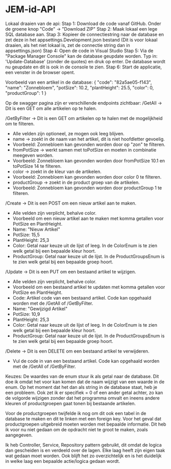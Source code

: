 # JEM-id-API

Lokaal draaien van de api:
Stap 1: Download de code vanaf GitHub. Onder de groene knop "Code" -> "Download ZIP"
Stap 2: Maak lokaal een lege SQL database aan.
Stap 3: Kopieer de connectiestring naar de database en zet deze in het appsettings.Development.json bestand (Dit is voor lokaal draaien, als het niet lokaal is, zet de connectie string dan in appsettings.json)
Stap 4: Open de code in Visual Studio
Stap 5: Via de "Package Manager Console" kan de database geupdate worden. Typ in: 'Update-Database' (zonder de quotes) en druk op enter.
De database wordt nu geupdate en dit is ook in de console te zien.
Stap 6: Start de applicatie, een venster in de browser opent.

Voorbeeld van een artikel in de database:
{
    "code": "82a5ae05-f143",
    "name": "Zonnebloem",
    "potSize": 10.2,
    "plantHeight": 25.5,
    "color": 0,
    "productGroup": 1
}

Op de swagger pagina zijn er verschillende endpoints zichtbaar:
/GetAll -> Dit is een GET om alle artikelen op te halen.

/GetByFilter -> Dit is een GET om artikelen op te halen met de mogelijkheid om te filteren.
* Alle velden zijn optioneel, ze mogen ook leeg blijven.
* name -> zoekt in de naam van het artikel, dit is niet hoofdletter gevoelig.
* Voorbeeld: Zonnebloem kan gevonden worden door op "zon" te filteren.
* fromPotSize -> werkt samen met toPotSize en moeten in combinatie meegeven worden.
* Voorbeeld: Zonnebloem kan gevonden worden door fromPotSize 10.1 en toPotSize 14 te filteren.
* color -> zoekt in de kleur van de artikelen.
* Voorbeeld: Zonnebloem kan gevonden worden door color 0 te filteren.
* productGroup -> zoekt in de product groep van de artikelen.
* Voorbeeld: Zonnebloem kan gevonden worden door productGroup 1 te filteren.

/Create -> Dit is een POST om een nieuw artikel aan te maken.
* Alle velden zijn verplicht, behalve color.
* Voorbeeld om een nieuw artikel aan te maken met komma getallen voor PotSize en PlantHeight.
* Name: "Nieuw Artikel"
* PotSize: 15,5
* PlantHeight: 25,3
* Color: Getal naar keuze uit de lijst of leeg. In de ColorEnum is te zien welk getal bij een bepaalde kleur hoort.
* ProductGroup: Getal naar keuze uit de lijst. In de ProductGroupsEnum is te zien welk getal bij een bepaalde groep hoort.

/Update -> Dit is een PUT om een bestaand artikel te wijzigen.
* Alle velden zijn verplicht, behalve color.
* Voorbeeld om een bestaand artikel te updaten met komma getallen voor PotSize en PlantHeight.
* Code: Artikel code van een bestaand artikel. Code kan opgehaald worden met de /GetAll of /GetByFilter.
* Name: "Gewijzigd Artikel"
* PotSize: 10,9
* PlantHeight: 25,3
* Color: Getal naar keuze uit de lijst of leeg. In de ColorEnum is te zien welk getal bij een bepaalde kleur hoort.
* ProductGroup: Getal naar keuze uit de lijst. In de ProductGroupsEnum is te zien welk getal bij een bepaalde groep hoort.

/Delete -> Dit is een DELETE om een bestaand artikel te verwijderen.
* Vul de code in van een bestaand artikel. Code kan opgehaald worden met de /GetAll of /GetByFilter.

Keuzes:
De waardes van de enum stuur ik als getal naar de database. Dit doe ik omdat het voor kan komen dat de naam wijzigt van een waarde in de enum. Op het moment dat het dan als string in de database staat, heb je een probleem. Ook zet ik er specifiek = 0 of een ander getal achter, zo kan de volgorde wijzigen zonder dat het programma omvalt en ineens andere kleuren of productgroepen gaat tonen bij bestaande artikelen.

Voor de productgroepen twijfelde ik nog om dit ook een tabel in de database te maken en dit te linken met een foreign key. Voor het geval dat productgroepen uitgebreid moeten worden met bepaalde informatie. Dit heb ik voor nu niet gedaan om de opdracht niet te groot te maken, zoals aangegeven.

Ik heb Controller, Service, Repository pattern gebruikt, dit omdat de logica dan gescheiden is en verdeeld over de lagen. Elke laag heeft zijn eigen taak wat gedaan moet worden. Ook blijft het zo overzichtelijk en is het duidelijk in welke laag een bepaalde actie/logica gedaan wordt.